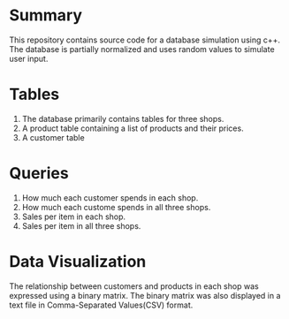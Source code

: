 # Summary
This repository contains source code for a database simulation using c++. The database is partially normalized and uses random values to simulate user input.

# Tables
1) The database primarily contains tables for three shops.
2) A product table containing a list of products and their prices. 
3) A customer table

# Queries
1) How much each customer spends in each shop.
2) How much each custome spends in all three shops.
3) Sales per item in each shop.
4) Sales per item in all three shops.

# Data Visualization
The relationship between customers and products in each shop was expressed using a binary matrix.
The binary matrix was also displayed in a text file in Comma-Separated Values(CSV) format.


